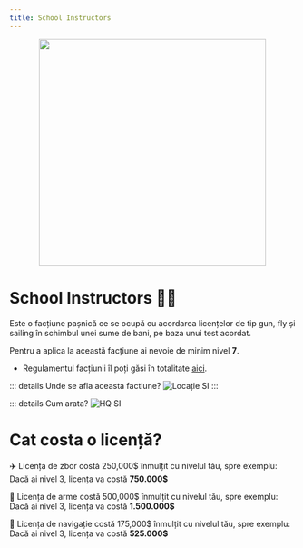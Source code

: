 ```yaml
---
title: School Instructors
---
```

<p align="center">
    <img width="400" src="https://i.imgur.com/cVrvVDm.png" alt="">
</p>

# School Instructors 🧑‍🏫

Este o facțiune pașnică ce se ocupă cu acordarea licențelor de tip gun, fly și sailing în schimbul unei sume de bani, pe baza unui test acordat.

Pentru a aplica la această facțiune ai nevoie de minim nivel **7**.

- Regulamentul facțiunii îl poți găsi în totalitate [aici](https://ragepanel.b-hood.ro/rules/view/regulament-instructori "Link regulament SI").

::: details Unde se afla aceasta factiune?
![Locație SI](https://i.imgur.com/6cdeSkl.png "Locație SI")
:::

::: details Cum arata?
![HQ SI](https://i.imgur.com/Ro3JQ3G.png "HQ SI")


# Cat costa o licență?

✈️ Licența de zbor costă 250,000$ înmulțit cu nivelul tău, spre exemplu: Dacă ai nivel 3, licența va costă **750.000$**

🔫 Licența de arme costă 500,000$ înmulțit cu nivelul tău, spre exemplu: Dacă ai nivel 3, licența va costă **1.500.000$**

🚢 Licența de navigație costă 175,000$ înmulțit cu nivelul tău, spre exemplu: Dacă ai nivel 3, licența va costă **525.000$**

